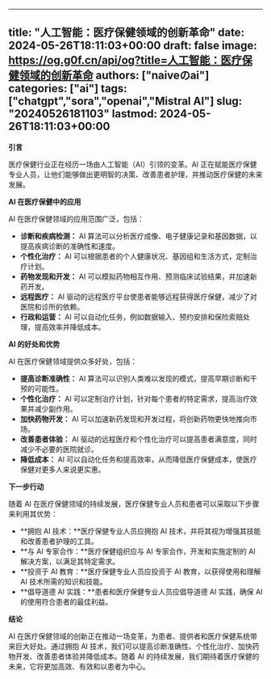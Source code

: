 
---
title: "人工智能：医疗保健领域的创新革命"
date: 2024-05-26T18:11:03+00:00
draft: false
image: https://og.g0f.cn/api/og?title=人工智能：医疗保健领域的创新革命
authors: ["naiveのai"]
categories: ["ai"]
tags: ["chatgpt","sora","openai","Mistral AI"]
slug: "20240526181103"
lastmod: 2024-05-26T18:11:03+00:00
---
**引言**

医疗保健行业正在经历一场由人工智能（AI）引领的变革。AI 正在赋能医疗保健专业人员，让他们能够做出更明智的决策、改善患者护理，并推动医疗保健的未来发展。

**AI 在医疗保健中的应用**

AI 在医疗保健领域的应用范围广泛，包括：

* **诊断和疾病检测：** AI 算法可以分析医疗成像、电子健康记录和基因数据，以提高疾病诊断的准确性和速度。
* **个性化治疗：** AI 可以根据患者的个人健康状况、基因组和生活方式，定制治疗计划。
* **药物发现和开发：** AI 可以模拟药物相互作用、预测临床试验结果，并加速新药开发。
* **远程医疗：** AI 驱动的远程医疗平台使患者能够远程获得医疗保健，减少了对医院和诊所的依赖。
* **行政和运营：** AI 可以自动化任务，例如数据输入、预约安排和保险索赔处理，提高效率并降低成本。

**AI 的好处和优势**

AI 在医疗保健领域提供众多好处，包括：

* **提高诊断准确性：** AI 算法可以识别人类难以发现的模式，提高早期诊断和干预的可能性。
* **个性化治疗：** AI 可以定制治疗计划，针对每个患者的特定需求，提高治疗效果并减少副作用。
* **加快药物开发：** AI 可以加速新药发现和开发过程，将创新药物更快地推向市场。
* **改善患者体验：** AI 驱动的远程医疗和个性化治疗可以提高患者满意度，同时减少不必要的医院就诊。
* **降低成本：** AI 可以自动化任务和提高效率，从而降低医疗保健成本，使医疗保健对更多人来说更实惠。

**下一步行动**

随着 AI 在医疗保健领域的持续发展，医疗保健专业人员和患者可以采取以下步骤来利用其优势：

* **拥抱 AI 技术：**医疗保健专业人员应拥抱 AI 技术，并将其视为增强其技能和改善患者护理的工具。
* **与 AI 专家合作：**医疗保健组织应与 AI 专家合作，开发和实施定制的 AI 解决方案，以满足其特定需求。
* **投资于 AI 教育：**医疗保健专业人员应投资于 AI 教育，以获得使用和理解 AI 技术所需的知识和技能。
* **倡导道德 AI 实践：**患者和医疗保健专业人员应倡导道德 AI 实践，确保 AI 的使用符合患者的最佳利益。

**结论**

AI 在医疗保健领域的创新正在推动一场变革，为患者、提供者和医疗保健系统带来巨大好处。通过拥抱 AI 技术，我们可以提高诊断准确性、个性化治疗、加快药物开发、改善患者体验并降低成本。随着 AI 的持续发展，我们期待着医疗保健的未来，它将更加高效、有效和以患者为中心。